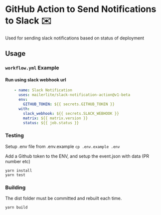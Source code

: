 # GitHub Action to Send Notifications to Slack ✉️

Used for sending slack notifications based on status of deployment

## Usage

### `workflow.yml` Example

#### Run using slack webhook url
```yaml
    - name: Slack Notification
      uses: mailerlite/slack-notification-action@v1-beta
      env:
        GITHUB_TOKEN: ${{ secrets.GITHUB_TOKEN }}
      with:
        slack_webhook: ${{ secrets.SLACK_WEBHOOK }}
        matrix: ${{ matrix.version }}
        status: ${{ job.status }}
```

### Testing

Setup .env file from .env.example `cp .env.example .env`

Add a Github token to the ENV, and setup the event.json with data (PR number etc)

```shell
yarn install
yarn test
```

### Building

The dist folder must be committed and rebuilt each time.

```shell
yarn build
```
